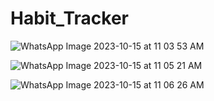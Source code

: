 # Habit_Tracker
![WhatsApp Image 2023-10-15 at 11 03 53 AM](https://github.com/Anudeep02/Habit_Tracker/assets/74246826/371debaa-0757-477b-a80e-66ce8c1597bf)

![WhatsApp Image 2023-10-15 at 11 05 21 AM](https://github.com/Anudeep02/Habit_Tracker/assets/74246826/b6cfc5a9-559f-4df4-8691-1b95e696e637)

![WhatsApp Image 2023-10-15 at 11 06 26 AM](https://github.com/Anudeep02/Habit_Tracker/assets/74246826/7a120804-da59-4c83-99c0-26d58ccc1b7a)
